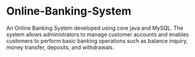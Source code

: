 # Online-Banking-System
An Online Banking System developed using core java and MySQL. The system allows administrators to manage customer accounts and enables customers to perform basic banking  operations such as balance inquiry, money transfer, deposits, and withdrawals.
